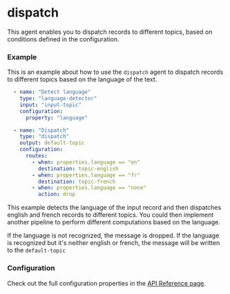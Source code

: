 # dispatch

This agent enables you to dispatch records to different topics, based on conditions defined in the configuration.

### Example

This is an example about how to use the `dispatch` agent to dispatch records to different topics based on the language of the text.

```yaml
  - name: "Detect language"
    type: "language-detector"
    input: "input-topic"     
    configuration:
      property: "language"

  - name: "Dispatch"
    type: "dispatch"
    output: default-topic
    configuration:
      routes:
        - when: properties.language == "en"
          destination: topic-english
        - when: properties.language == "fr"
          destination: topic-french
        - when: properties.language == "none"
          action: drop
```

This example detects the language of the input record and then dispatches english and french records to different topics. 
You could then implement another pipeline to perform different computations based on the language.

If the language is not recognized, the message is dropped.
If the language is recognized but it's neither english or french, the message will be written to the `default-topic`


### Configuration

Check out the full configuration properties in the [API Reference page](../../building-applications/api-reference/agents.md#dispatch).